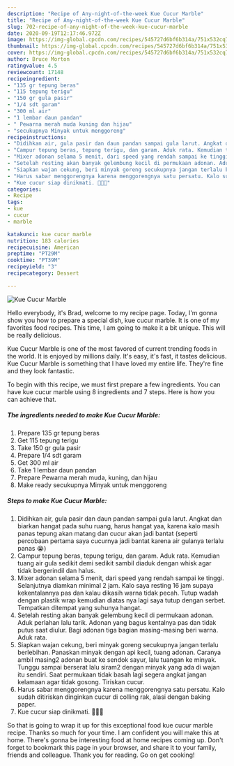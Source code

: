 ```yaml
---
description: "Recipe of Any-night-of-the-week Kue Cucur Marble"
title: "Recipe of Any-night-of-the-week Kue Cucur Marble"
slug: 702-recipe-of-any-night-of-the-week-kue-cucur-marble
date: 2020-09-19T12:17:46.972Z
image: https://img-global.cpcdn.com/recipes/545727d6bf6b314a/751x532cq70/kue-cucur-marble-foto-resep-utama.jpg
thumbnail: https://img-global.cpcdn.com/recipes/545727d6bf6b314a/751x532cq70/kue-cucur-marble-foto-resep-utama.jpg
cover: https://img-global.cpcdn.com/recipes/545727d6bf6b314a/751x532cq70/kue-cucur-marble-foto-resep-utama.jpg
author: Bruce Morton
ratingvalue: 4.5
reviewcount: 17148
recipeingredient:
- "135 gr tepung beras"
- "115 tepung terigu"
- "150 gr gula pasir"
- "1/4 sdt garam"
- "300 ml air"
- "1 lembar daun pandan"
- " Pewarna merah muda kuning dan hijau"
- "secukupnya Minyak untuk menggoreng"
recipeinstructions:
- "Didihkan air, gula pasir dan daun pandan sampai gula larut. Angkat dan biarkan hangat pada suhu ruang, harus hangat yaa, karena kalo masih panas tepung akan matang dan cucur akan jadi bantat (seperti percobaan pertama saya cucurnya jadi bantat karena air gulanya terlalu panas 😭)"
- "Campur tepung beras, tepung terigu, dan garam. Aduk rata. Kemudian tuang air gula sedikit demi sedikit sambil diaduk dengan whisk agar tidak bergerindil dan halus."
- "Mixer adonan selama 5 menit, dari speed yang rendah sampai ke tinggi. Selanjutnya diamkan minimal 2 jam. Kalo saya resting 16 jam supaya kekentalannya pas dan kalau dikasih warna tidak pecah. Tutup wadah dengan plastik wrap kemudian diatas nya lagi saya tutup dengan serbet. Tempatkan ditempat yang suhunya hangat."
- "Setelah resting akan banyak gelembung kecil di permukaan adonan. Aduk perlahan lalu tarik. Adonan yang bagus kentalnya pas dan tidak putus saat diulur. Bagi adonan tiga bagian masing-masing beri warna. Aduk rata."
- "Siapkan wajan cekung, beri minyak goreng secukupnya jangan terlalu berlebihan. Panaskan minyak dengan api kecil, tuang adonan. Caranya ambil masing2 adonan buat ke sendok sayur, lalu tuangan ke minyak. Tunggu sampai berserat lalu siram2 dengan minyak yang ada di wajan itu sendiri. Saat permukaan tidak basah lagi segera angkat jangan kelamaan agar tidak gosong. Tiriskan cucur."
- "Harus sabar menggorengnya karena menggorengnya satu persatu. Kalo sudah ditiriskan dinginkan cucur di colling rak, alasi dengan baking paper."
- "Kue cucur siap dinikmati. 🥰🥰🥰"
categories:
- Recipe
tags:
- kue
- cucur
- marble

katakunci: kue cucur marble 
nutrition: 183 calories
recipecuisine: American
preptime: "PT29M"
cooktime: "PT39M"
recipeyield: "3"
recipecategory: Dessert

---
```



![Kue Cucur Marble](https://img-global.cpcdn.com/recipes/545727d6bf6b314a/751x532cq70/kue-cucur-marble-foto-resep-utama.jpg)

Hello everybody, it's Brad, welcome to my recipe page. Today, I'm gonna show you how to prepare a special dish, kue cucur marble. It is one of my favorites food recipes. This time, I am going to make it a bit unique. This will be really delicious.

Kue Cucur Marble is one of the most favored of current trending foods in the world. It is enjoyed by millions daily. It's easy, it's fast, it tastes delicious. Kue Cucur Marble is something that I have loved my entire life. They're fine and they look fantastic.




To begin with this recipe, we must first prepare a few ingredients. You can have kue cucur marble using 8 ingredients and 7 steps. Here is how you can achieve that.

<!--inarticleads1-->

##### The ingredients needed to make Kue Cucur Marble:

1. Prepare 135 gr tepung beras
1. Get 115 tepung terigu
1. Take 150 gr gula pasir
1. Prepare 1/4 sdt garam
1. Get 300 ml air
1. Take 1 lembar daun pandan
1. Prepare  Pewarna merah muda, kuning, dan hijau
1. Make ready secukupnya Minyak untuk menggoreng




<!--inarticleads2-->

##### Steps to make Kue Cucur Marble:

1. Didihkan air, gula pasir dan daun pandan sampai gula larut. Angkat dan biarkan hangat pada suhu ruang, harus hangat yaa, karena kalo masih panas tepung akan matang dan cucur akan jadi bantat (seperti percobaan pertama saya cucurnya jadi bantat karena air gulanya terlalu panas 😭)
1. Campur tepung beras, tepung terigu, dan garam. Aduk rata. Kemudian tuang air gula sedikit demi sedikit sambil diaduk dengan whisk agar tidak bergerindil dan halus.
1. Mixer adonan selama 5 menit, dari speed yang rendah sampai ke tinggi. Selanjutnya diamkan minimal 2 jam. Kalo saya resting 16 jam supaya kekentalannya pas dan kalau dikasih warna tidak pecah. Tutup wadah dengan plastik wrap kemudian diatas nya lagi saya tutup dengan serbet. Tempatkan ditempat yang suhunya hangat.
1. Setelah resting akan banyak gelembung kecil di permukaan adonan. Aduk perlahan lalu tarik. Adonan yang bagus kentalnya pas dan tidak putus saat diulur. Bagi adonan tiga bagian masing-masing beri warna. Aduk rata.
1. Siapkan wajan cekung, beri minyak goreng secukupnya jangan terlalu berlebihan. Panaskan minyak dengan api kecil, tuang adonan. Caranya ambil masing2 adonan buat ke sendok sayur, lalu tuangan ke minyak. Tunggu sampai berserat lalu siram2 dengan minyak yang ada di wajan itu sendiri. Saat permukaan tidak basah lagi segera angkat jangan kelamaan agar tidak gosong. Tiriskan cucur.
1. Harus sabar menggorengnya karena menggorengnya satu persatu. Kalo sudah ditiriskan dinginkan cucur di colling rak, alasi dengan baking paper.
1. Kue cucur siap dinikmati. 🥰🥰🥰




So that is going to wrap it up for this exceptional food kue cucur marble recipe. Thanks so much for your time. I am confident you will make this at home. There's gonna be interesting food at home recipes coming up. Don't forget to bookmark this page in your browser, and share it to your family, friends and colleague. Thank you for reading. Go on get cooking!
